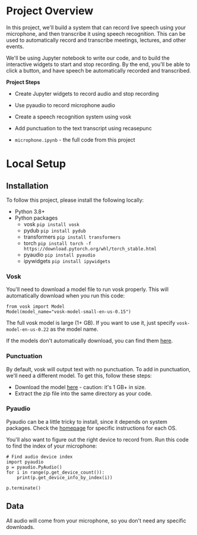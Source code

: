 # Project Overview

In this project, we'll build a system that can record live speech using your microphone, and then transcribe it using speech recognition.  This can be used to automatically record and transcribe meetings, lectures, and other events.

We'll be using Jupyter notebook to write our code, and to build the interactive widgets to start and stop recording.  By the end, you'll be able to click a button, and have speech be automatically recorded and transcribed.

**Project Steps**

* Create Jupyter widgets to record audio and stop recording
* Use pyaudio to record microphone audio
* Create a speech recognition system using vosk
* Add punctuation to the text transcript using recasepunc



* `microphone.ipynb` - the full code from this project

# Local Setup

## Installation

To follow this project, please install the following locally:

* Python 3.8+
* Python packages
    * vosk `pip install vosk`
    * pydub `pip install pydub`
    * transformers `pip install transformers`
    * torch `pip install torch -f https://download.pytorch.org/whl/torch_stable.html`
    * pyaudio `pip install pyaudio`
    * ipywidgets `pip install ipywidgets`

### Vosk

You'll need to download a model file to run vosk properly.  This will automatically download when you run this code:

```
from vosk import Model
Model(model_name="vosk-model-small-en-us-0.15")
```

The full vosk model is large (1+ GB).  If you want to use it, just specify `vosk-model-en-us-0.22` as the model name.

If the models don't automatically download, you can find them [here](https://alphacephei.com/vosk/models).

### Punctuation

By default, vosk will output text with no punctuation.  To add in punctuation, we'll need a different model.  To get this, follow these steps:

* Download the model [here](https://alphacephei.com/vosk/models/vosk-recasepunc-en-0.22.zip) - caution: it's 1 GB+ in size.
* Extract the zip file into the same directory as your code.

### Pyaudio

Pyaudio can be a little tricky to install, since it depends on system packages.  Check the [homepage](http://people.csail.mit.edu/hubert/pyaudio/) for specific instructions for each OS.

You'll also want to figure out the right device to record from.  Run this code to find the index of your microphone:

```
# Find audio device index
import pyaudio
p = pyaudio.PyAudio()
for i in range(p.get_device_count()):
    print(p.get_device_info_by_index(i))

p.terminate()
```


## Data

All audio will come from your microphone, so you don't need any specific downloads.